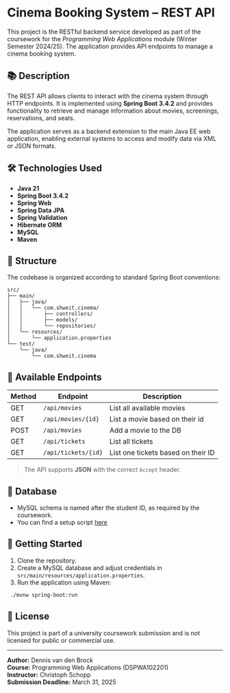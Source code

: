 # Cinema Booking System – REST API

This project is the RESTful backend service developed as part of the coursework for the *Programming Web Applications* module (Winter Semester 2024/25). The application provides API endpoints to manage a cinema booking system.

## 📚 Description

The REST API allows clients to interact with the cinema system through HTTP endpoints. It is implemented using **Spring Boot 3.4.2** and provides functionality to retrieve and manage information about movies, screenings, reservations, and seats.

The application serves as a backend extension to the main Java EE web application, enabling external systems to access and modify data via XML or JSON formats.

## 🛠 Technologies Used

- **Java 21**
- **Spring Boot 3.4.2**
- **Spring Web**
- **Spring Data JPA**
- **Spring Validation**
- **Hibernate ORM**
- **MySQL**
- **Maven**

## 📁 Structure

The codebase is organized according to standard Spring Boot conventions:

```
src/
├── main/
│   ├── java/
│   │   └── com.shweit.cinema/
│   │       ├── controllers/
│   │       ├── models/
│   │       └── repositories/
│   └── resources/
│       └── application.properties
└── test/
    └── java/
        └── com.shweit.cinema
```

## 🔌 Available Endpoints

| Method | Endpoint           | Description                        |
|--------|--------------------|------------------------------------|
| GET    | `/api/movies`      | List all available movies          |
| GET    | `/api/movies/{id}` | List a movie based on their id     |
| POST   | `/api/movies`      | Add a movie to the DB              |
| GET    | `/api/tickets`     | List all tickets                   |
| GET    | `/api/tickets/{id}`| List one tickets based on their ID |

> The API supports **JSON** with the correct `Accept` header.

## 💾 Database

- MySQL schema is named after the student ID, as required by the coursework.
- You can find a setup script [here](https://github.com/Shweit/iu-cinema/blob/master/src/main/resources/sql/script.sql)

## 🚀 Getting Started

1. Clone the repository.
2. Create a MySQL database and adjust credentials in `src/main/resources/application.properties`.
3. Run the application using Maven:
  ```bash
   ./mvnw spring-boot:run
  ```


## 📄 License
This project is part of a university coursework submission and is not licensed for public or commercial use.

---

**Author:** Dennis van den Brock  
**Course:** Programming Web Applications (DSPWA102201)  
**Instructor:** Christoph Schopp  
**Submission Deadline:** March 31, 2025

